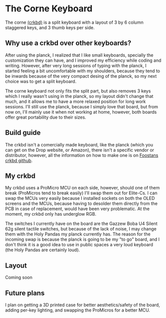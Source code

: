 # The Corne Keyboard

The corne [(crkbd)](https://github.com/foostan/crkbd) is a split keyboard with a layout of 3 by 6 column staggered keys, and 3 thumb keys per side.

## Why use a crkbd over other keyboards?

After using the planck, I realized that I like small keyboards, specially the customization they can have, and I improved my efficiency while coding and writing. 
However, after very long sessions of typing with the planck, I started feeling a bit uncomfortable with my shoulders, because they tend to be inwards because of the 
very compact desing of the planck, so my next choice was to get a split keyboard.

The corne keyboard not only fits the split part, but also removes 3 keys which I really wasn't using in the planck, so my layout didn't change that much, and it allows me to have a more relaxed position for long work sessions. 
I'll still use the planck, because I simply love that board, but from now on, I'll mainly use it when not working at home, however, both boards offer great portability due to their sizes.

## Build guide
The crkbd isn't a comercially made keyboard, like the planck (which you can get on the Drop website, or Amazon), there isn't a specific vendor or distributor, however, all the information on how to make one is on [Foostans crkbd github](https://github.com/foostan/crkbd/blob/master/corne-classic/doc/buildguide_en.md).

## My crkbd
My crkbd uses a ProMicro MCU on each side, however, should one of them break (ProMicros tend to break easily) I'll swap them out for Elite-Cs.
I can swap the MCUs very easily because I installed sockets on both the OLED screens and the MCUs, because having to desolder them directly from the PCB in case of replacement, would have been very problematic. At the moment, my crkbd only has underglow RGB.

The switches I currently have on the board are the Gazzew Boba U4 Silent 62g silent tactile switches, but because of the lack of noise, I may change them with the Holy Pandas my planck currently has. The reason for the incoming swap is because the planck is going to be my "to go" board, and I don't think it is a good idea to use in public spaces a very loud keyboard (the Holy Pandas are certainly loud). 

## Layout
Coming soon

## Future plans
I plan on getting a 3D printed case for better aesthetics/safety of the board, adding per-key lighting, and swapping the ProMicros for a better MCU.
